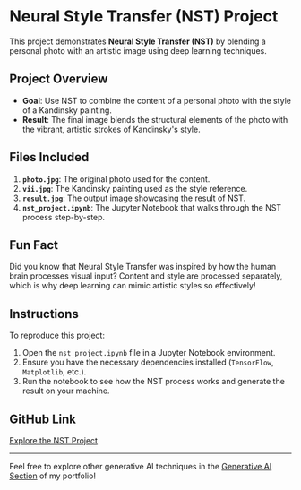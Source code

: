 # Neural Style Transfer (NST) Project

This project demonstrates **Neural Style Transfer (NST)** by blending a personal photo with an artistic image using deep learning techniques.

## Project Overview
- **Goal**: Use NST to combine the content of a personal photo with the style of a Kandinsky painting.
- **Result**: The final image blends the structural elements of the photo with the vibrant, artistic strokes of Kandinsky's style.

## Files Included
1. **`photo.jpg`**: The original photo used for the content.
2. **`vii.jpg`**: The Kandinsky painting used as the style reference.
3. **`result.jpg`**: The output image showcasing the result of NST.
4. **`nst_project.ipynb`**: The Jupyter Notebook that walks through the NST process step-by-step.

## Fun Fact
Did you know that Neural Style Transfer was inspired by how the human brain processes visual input? Content and style are processed separately, which is why deep learning can mimic artistic styles so effectively!

## Instructions
To reproduce this project:
1. Open the `nst_project.ipynb` file in a Jupyter Notebook environment.
2. Ensure you have the necessary dependencies installed (`TensorFlow`, `Matplotlib`, etc.).
3. Run the notebook to see how the NST process works and generate the result on your machine.

## GitHub Link
[Explore the NST Project](https://github.com/tm8203/melvin-ai-portfolio/tree/main/generative-ai/NST)

---

Feel free to explore other generative AI techniques in the [Generative AI Section](https://github.com/tm8203/melvin-ai-portfolio/tree/main/generative-ai) of my portfolio!
